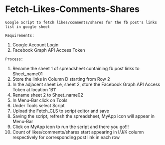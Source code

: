 # Fetch-Likes-Comments-Shares
```
Google Script to fetch likes/comments/shares for the fb post's links list in google sheet
```
```
Requirements:
```
1. Google Account Login
2. Facebook Graph API Access Token

```
Process:
```
1. Rename the sheet 1 of spreadsheet containing fb post links to Sheet_name01
2. Store the links in Column D starting from Row 2
3. In the adjacent sheet i.e, sheet 2, store the Facebook Graph API Access Token at location 'B1'
4. Rename sheet 2 to Sheet_name02
5. In Menu-Bar click on Tools
6. Under Tools select Script
7. Upload the Fetch_CLS to script editor and save
8. Saving the script, refresh the spreadsheet, MyApp icon will appear in Menu-Bar
9. Click on MyApp icon to run the script and there you go!!!
10. Count of likes/comments/shares start appearing in I/J/K column respectively for corresponding post link in each row
